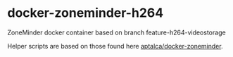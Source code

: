 # docker-zoneminder-h264
ZoneMinder docker container based on branch feature-h264-videostorage

Helper scripts are based on those found here [aptalca/docker-zoneminder](https://github.com/aptalca/docker-zoneminder).